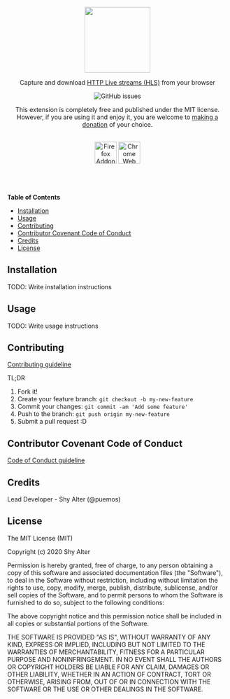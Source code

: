 <div align="center">
    <br>
    <img height="150px" src="https://github.com/puemos/hls-downloader-web-extension/blob/master/src/extension/store-assets/png/Small-Promo-Tile.png?raw=true">
    <p>Capture and download <a href="https://en.wikipedia.org/wiki/HTTP_Live_Streaming">HTTP Live streams (HLS)</a> from your browser</p>
    <img src="https://img.shields.io/github/issues/puemos/hls-downloader-web-extension" alt="GitHub issues">
    <br>
    <p>This extension is completely free and published under the MIT license. However, if you are using it and enjoy it, you are welcome to <a href="https://www.paypal.com/cgi-bin/webscr?cmd=_s-xclick&hosted_button_id=9KTFNHLYAJ5EE&source=url">making a donation</a> of your choice.</p>
    <br>
    <a href="https://addons.mozilla.org/en-US/firefox/addon/hls-downloader/"><img height="50px" src="https://ffp4g1ylyit3jdyti1hqcvtb-wpengine.netdna-ssl.com/addons/files/2015/11/get-the-addon.png" alt="Firefox Addons"></a>
    <a href="https://chrome.google.com/webstore/detail/hls-downloader/apomkbibleomoihlhhdbeghnfioffbej"><img height="50px" src="https://developer.chrome.com/webstore/images/ChromeWebStore_BadgeWBorder_v2_206x58.png" alt="Chrome Web Store"></a>
    <br><br><br><br>
</div>


**Table of Contents**
- [Installation](#installation)
- [Usage](#usage)
- [Contributing](#contributing)
- [Contributor Covenant Code of Conduct](#contributor-covenant-code-of-conduct)
- [Credits](#credits)
- [License](#license)


## Installation

TODO: Write installation instructions

## Usage
 
TODO: Write usage instructions
 
## Contributing

[Contributing guideline](./CONTRIBUTING.md)

TL;DR
1. Fork it!
2. Create your feature branch: `git checkout -b my-new-feature`
3. Commit your changes: `git commit -am 'Add some feature'`
4. Push to the branch: `git push origin my-new-feature`
5. Submit a pull request :D

## Contributor Covenant Code of Conduct

[Code of Conduct guideline](./CODE_OF_CONDUCT.md)
 
## Credits
 
Lead Developer - Shy Alter (@puemos)

 
## License
 
The MIT License (MIT)

Copyright (c) 2020 Shy Alter

Permission is hereby granted, free of charge, to any person obtaining a copy of this software and associated documentation files (the "Software"), to deal in the Software without restriction, including without limitation the rights to use, copy, modify, merge, publish, distribute, sublicense, and/or sell copies of the Software, and to permit persons to whom the Software is furnished to do so, subject to the following conditions:

The above copyright notice and this permission notice shall be included in all copies or substantial portions of the Software.

THE SOFTWARE IS PROVIDED "AS IS", WITHOUT WARRANTY OF ANY KIND, EXPRESS OR IMPLIED, INCLUDING BUT NOT LIMITED TO THE WARRANTIES OF MERCHANTABILITY, FITNESS FOR A PARTICULAR PURPOSE AND NONINFRINGEMENT. IN NO EVENT SHALL THE AUTHORS OR COPYRIGHT HOLDERS BE LIABLE FOR ANY CLAIM, DAMAGES OR OTHER LIABILITY, WHETHER IN AN ACTION OF CONTRACT, TORT OR OTHERWISE, ARISING FROM, OUT OF OR IN CONNECTION WITH THE SOFTWARE OR THE USE OR OTHER DEALINGS IN THE SOFTWARE.
